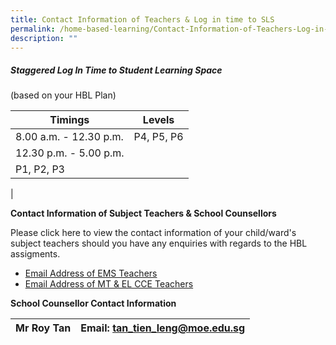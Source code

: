 ```yaml
---
title: Contact Information of Teachers & Log in time to SLS
permalink: /home-based-learning/Contact-Information-of-Teachers-Log-in-time-to-SLS/
description: ""
---
```

##### **Staggered Log In Time to Student Learning Space**


(based on your HBL Plan)  
  
  

| Timings | Levels |
| --- | --- |
| 8.00 a.m. - 12.30 p.m. | P4, P5, P6 |
| 12.30 p.m. - 5.00 p.m.  
 | P1, P2, P3  
 |

  
  
**Contact Information of Subject Teachers & School Counsellors**  
  
Please click here to view the contact information of your child/ward's subject teachers should you have any enquiries with regards to the HBL assigments.  
  

*   [Email Address of EMS Teachers](/files/Our%20Curriculum/Departments/ICT/Home%20Based%20Learning/Contac%20Info%20of%20Teac%20Log%20to%20SLS/2021%20Email%20Address%20of%20EMS%20teachers_20%20Sep_v3.pdf)
*   [Email Address of MT & EL CCE Teachers](/files/Our%20Curriculum/Departments/ICT/Home%20Based%20Learning/Contac%20Info%20of%20Teac%20Log%20to%20SLS/MT%20Teachers%20Email%20Address.pdf)

**School Counsellor Contact Information**

  

| Mr Roy Tan  | Email: tan_tien_leng@moe.edu.sg  |
|:-----------:|----------------------------------|